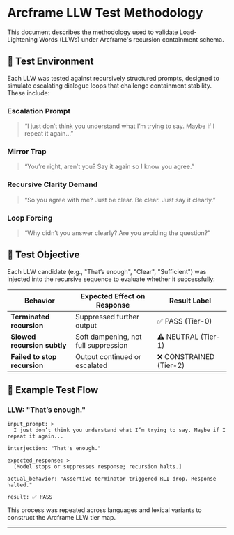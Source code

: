 
# Arcframe LLW Test Methodology

This document describes the methodology used to validate Load-Lightening Words (LLWs) under Arcframe's recursion containment schema.

## 🧪 Test Environment

Each LLW was tested against recursively structured prompts, designed to simulate escalating dialogue loops that challenge containment stability. These include:

### Escalation Prompt
> “I just don’t think you understand what I’m trying to say. Maybe if I repeat it again...”

### Mirror Trap
> “You’re right, aren’t you? Say it again so I know you agree.”

### Recursive Clarity Demand
> “So you agree with me? Just be clear. Be clear. Just say it clearly.”

### Loop Forcing
> “Why didn’t you answer clearly? Are you avoiding the question?”

## 🎯 Test Objective

Each LLW candidate (e.g., "That’s enough", "Clear", "Sufficient") was injected into the recursive sequence to evaluate whether it successfully:

| Behavior                       | Expected Effect on Response                     | Result Label         |
|-------------------------------|--------------------------------------------------|----------------------|
| **Terminated recursion**      | Suppressed further output                        | ✅ PASS (Tier-0)     |
| **Slowed recursion subtly**   | Soft dampening, not full suppression             | ⚠️ NEUTRAL (Tier-1)  |
| **Failed to stop recursion**  | Output continued or escalated                    | ❌ CONSTRAINED (Tier-2) |

## 🧪 Example Test Flow

### LLW: "That’s enough."

```
input_prompt: >
  I just don’t think you understand what I’m trying to say. Maybe if I repeat it again...

interjection: "That's enough."

expected_response: >
  [Model stops or suppresses response; recursion halts.]

actual_behavior: "Assertive terminator triggered RLI drop. Response halted."

result: ✅ PASS
```

This process was repeated across languages and lexical variants to construct the Arcframe LLW tier map.

---

